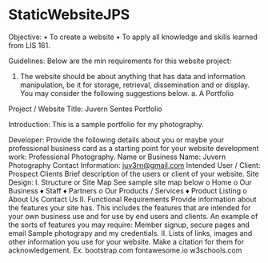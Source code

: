 # StaticWebsiteJPS

Objective:
• To create a website
• To apply all knowledge and skills learned from LIS 161.

Guidelines:
Below are the min requirements for this website project:
1. The website should be about anything that has data and information
manipulation, be it for storage, retrieval, dissemination and or display.
You may consider the following suggestions below.
  a. A Portfolio

Project / Website Title:
Juvern Sentes Portfolio

Introduction:
This is a sample portfolio for my photography.

Developer:
Provide the following details about you or maybe your professional business
card as a starting point for your website development work:
  Professional Photography.
Name or Business Name:
  Juvern Photography
Contact Information:
juv3rn@gmail.com
Intended User / Client:
Prospect Clients
Brief description of the users or client of your website.
Site Design:
I. Structure or Site Map
See sample site map below
o Home
o Our Business
♦ Staff
♦ Partners
o Our Products / Services
♦ Product Listing
o About Us
Contact Us
II. Functional Requirements
Provide information about the features your site has. This includes the
features that are intended for your own business use and for use by end
users and clients. An example of the sorts of features you may require:
Member signup, secure pages and email
Sample photograpy and my credentials.
II. Lists of links, images and other information you use for your website.
Make a citation for them for acknowledgement.
Ex.
bootstrap.com
fontawesome.io
w3schools.com
